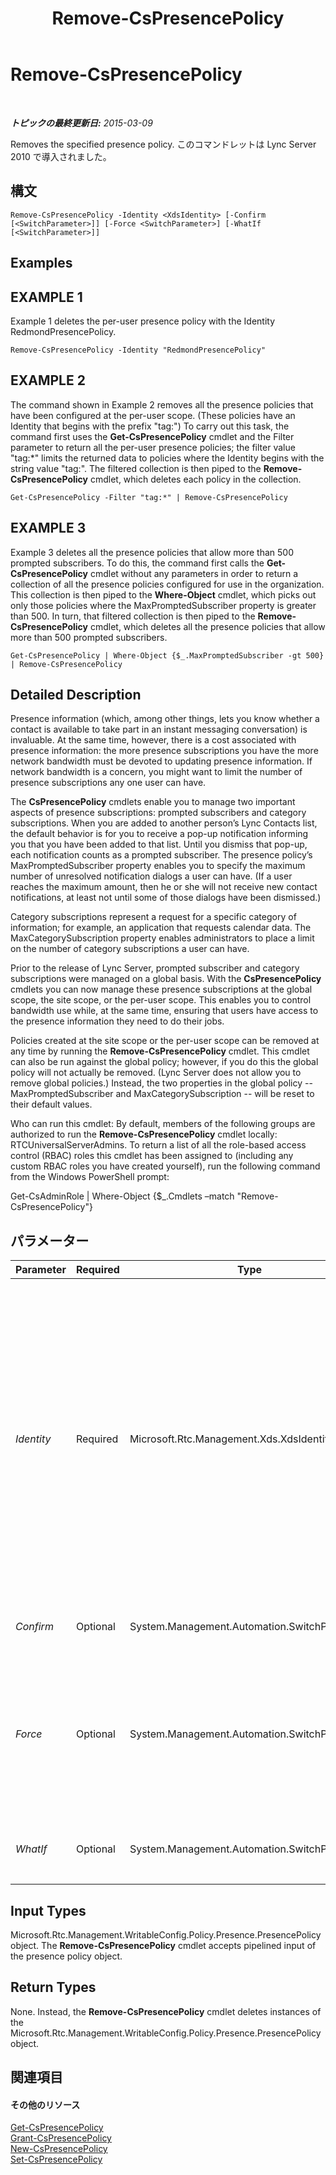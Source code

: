 ﻿---
title: Remove-CsPresencePolicy
TOCTitle: Remove-CsPresencePolicy
ms:assetid: ecdbfef8-2b7c-4bd7-bf01-7fb230eefe9f
ms:mtpsurl: https://technet.microsoft.com/ja-jp/library/Gg399070(v=OCS.15)
ms:contentKeyID: 48274049
ms.date: 05/19/2016
mtps_version: v=OCS.15
ms.translationtype: HT
---

# Remove-CsPresencePolicy

 

_**トピックの最終更新日:** 2015-03-09_

Removes the specified presence policy. このコマンドレットは Lync Server 2010 で導入されました。

## 構文

    Remove-CsPresencePolicy -Identity <XdsIdentity> [-Confirm [<SwitchParameter>]] [-Force <SwitchParameter>] [-WhatIf [<SwitchParameter>]]

## Examples

## EXAMPLE 1

Example 1 deletes the per-user presence policy with the Identity RedmondPresencePolicy.

    Remove-CsPresencePolicy -Identity "RedmondPresencePolicy"

## EXAMPLE 2

The command shown in Example 2 removes all the presence policies that have been configured at the per-user scope. (These policies have an Identity that begins with the prefix "tag:") To carry out this task, the command first uses the **Get-CsPresencePolicy** cmdlet and the Filter parameter to return all the per-user presence policies; the filter value "tag:\*" limits the returned data to policies where the Identity begins with the string value "tag:". The filtered collection is then piped to the **Remove-CsPresencePolicy** cmdlet, which deletes each policy in the collection.

    Get-CsPresencePolicy -Filter "tag:*" | Remove-CsPresencePolicy

## EXAMPLE 3

Example 3 deletes all the presence policies that allow more than 500 prompted subscribers. To do this, the command first calls the **Get-CsPresencePolicy** cmdlet without any parameters in order to return a collection of all the presence policies configured for use in the organization. This collection is then piped to the **Where-Object** cmdlet, which picks out only those policies where the MaxPromptedSubscriber property is greater than 500. In turn, that filtered collection is then piped to the **Remove-CsPresencePolicy** cmdlet, which deletes all the presence policies that allow more than 500 prompted subscribers.

    Get-CsPresencePolicy | Where-Object {$_.MaxPromptedSubscriber -gt 500} | Remove-CsPresencePolicy

## Detailed Description

Presence information (which, among other things, lets you know whether a contact is available to take part in an instant messaging conversation) is invaluable. At the same time, however, there is a cost associated with presence information: the more presence subscriptions you have the more network bandwidth must be devoted to updating presence information. If network bandwidth is a concern, you might want to limit the number of presence subscriptions any one user can have.

The **CsPresencePolicy** cmdlets enable you to manage two important aspects of presence subscriptions: prompted subscribers and category subscriptions. When you are added to another person’s Lync Contacts list, the default behavior is for you to receive a pop-up notification informing you that you have been added to that list. Until you dismiss that pop-up, each notification counts as a prompted subscriber. The presence policy’s MaxPromptedSubscriber property enables you to specify the maximum number of unresolved notification dialogs a user can have. (If a user reaches the maximum amount, then he or she will not receive new contact notifications, at least not until some of those dialogs have been dismissed.)

Category subscriptions represent a request for a specific category of information; for example, an application that requests calendar data. The MaxCategorySubscription property enables administrators to place a limit on the number of category subscriptions a user can have.

Prior to the release of Lync Server, prompted subscriber and category subscriptions were managed on a global basis. With the **CsPresencePolicy** cmdlets you can now manage these presence subscriptions at the global scope, the site scope, or the per-user scope. This enables you to control bandwidth use while, at the same time, ensuring that users have access to the presence information they need to do their jobs.

Policies created at the site scope or the per-user scope can be removed at any time by running the **Remove-CsPresencePolicy** cmdlet. This cmdlet can also be run against the global policy; however, if you do this the global policy will not actually be removed. (Lync Server does not allow you to remove global policies.) Instead, the two properties in the global policy -- MaxPromptedSubscriber and MaxCategorySubscription -- will be reset to their default values.

Who can run this cmdlet: By default, members of the following groups are authorized to run the **Remove-CsPresencePolicy** cmdlet locally: RTCUniversalServerAdmins. To return a list of all the role-based access control (RBAC) roles this cmdlet has been assigned to (including any custom RBAC roles you have created yourself), run the following command from the Windows PowerShell prompt:

Get-CsAdminRole | Where-Object {$\_.Cmdlets –match "Remove-CsPresencePolicy"}

## パラメーター


<table>
<colgroup>
<col style="width: 25%" />
<col style="width: 25%" />
<col style="width: 25%" />
<col style="width: 25%" />
</colgroup>
<thead>
<tr class="header">
<th>Parameter</th>
<th>Required</th>
<th>Type</th>
<th>Description</th>
</tr>
</thead>
<tbody>
<tr class="odd">
<td><p><em>Identity</em></p></td>
<td><p>Required</p></td>
<td><p>Microsoft.Rtc.Management.Xds.XdsIdentity</p></td>
<td><p>Unique identifier for the presence policy to be removed. To remove a policy configured at the site scope, use syntax similar to this: -Identity &quot;site:Redmond&quot;. To remove a policy configured at the per-user scope, use syntax similar to this: -Identity &quot;RedmondPresencePolicy&quot;.</p>
<p>The <strong>Remove-CsPresencePolicy</strong> cmdlet can also be run against the global policy; to do that, use this syntax: -Identity global. Note, however, that the global policy will not be removed. Instead, the properties within that policy will be reset to their default values.</p></td>
</tr>
<tr class="even">
<td><p><em>Confirm</em></p></td>
<td><p>Optional</p></td>
<td><p>System.Management.Automation.SwitchParameter</p></td>
<td><p>コマンドの実行前に確認メッセージが表示されます。</p></td>
</tr>
<tr class="odd">
<td><p><em>Force</em></p></td>
<td><p>Optional</p></td>
<td><p>System.Management.Automation.SwitchParameter</p></td>
<td><p>If present, causes the <strong>Remove-CsPresencePolicy</strong> cmdlet to delete the per-user policy even if the policy is currently assigned to at least one user. If not present, you will be asked to confirm the deletion request before a policy still in use will be removed.</p></td>
</tr>
<tr class="even">
<td><p><em>WhatIf</em></p></td>
<td><p>Optional</p></td>
<td><p>System.Management.Automation.SwitchParameter</p></td>
<td><p>実際にコマンドを実行しなくてもコマンドの実行結果がわかります。</p></td>
</tr>
</tbody>
</table>


## Input Types

Microsoft.Rtc.Management.WritableConfig.Policy.Presence.PresencePolicy object. The **Remove-CsPresencePolicy** cmdlet accepts pipelined input of the presence policy object.

## Return Types

None. Instead, the **Remove-CsPresencePolicy** cmdlet deletes instances of the Microsoft.Rtc.Management.WritableConfig.Policy.Presence.PresencePolicy object.

## 関連項目

#### その他のリソース

[Get-CsPresencePolicy](get-cspresencepolicy.md)  
[Grant-CsPresencePolicy](grant-cspresencepolicy.md)  
[New-CsPresencePolicy](new-cspresencepolicy.md)  
[Set-CsPresencePolicy](set-cspresencepolicy.md)


